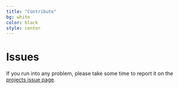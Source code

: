 ```yaml
---
title: "Contribute"
bg: white
color: black
style: center
---
```


# Issues

If you run into any problem, please take some time to report it on the [projects issue page][1].



[1]: https://github.com/baig/brackets-zotero/issues